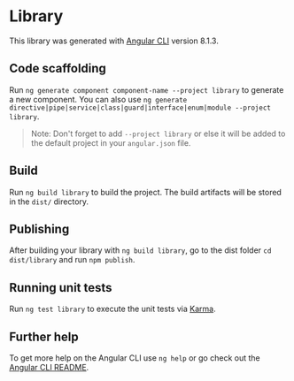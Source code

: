 # Library

This library was generated with [Angular CLI](https://github.com/angular/angular-cli) version 8.1.3.

## Code scaffolding

Run `ng generate component component-name --project library` to generate a new component. You can also use `ng generate directive|pipe|service|class|guard|interface|enum|module --project library`.
> Note: Don't forget to add `--project library` or else it will be added to the default project in your `angular.json` file. 

## Build

Run `ng build library` to build the project. The build artifacts will be stored in the `dist/` directory.

## Publishing

After building your library with `ng build library`, go to the dist folder `cd dist/library` and run `npm publish`.

## Running unit tests

Run `ng test library` to execute the unit tests via [Karma](https://karma-runner.github.io).

## Further help

To get more help on the Angular CLI use `ng help` or go check out the [Angular CLI README](https://github.com/angular/angular-cli/blob/master/README.md).

